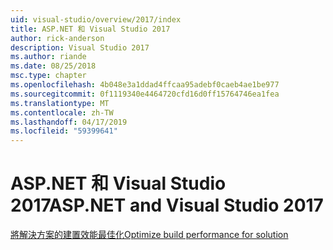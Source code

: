 ```yaml
---
uid: visual-studio/overview/2017/index
title: ASP.NET 和 Visual Studio 2017
author: rick-anderson
description: Visual Studio 2017
ms.author: riande
ms.date: 08/25/2018
msc.type: chapter
ms.openlocfilehash: 4b048e3a1ddad4ffcaa95adebf0caeb4ae1be977
ms.sourcegitcommit: 0f1119340e4464720cfd16d0ff15764746ea1fea
ms.translationtype: MT
ms.contentlocale: zh-TW
ms.lasthandoff: 04/17/2019
ms.locfileid: "59399641"
---
```

# <a name="aspnet-and-visual-studio-2017"></a><span data-ttu-id="6bf2c-103">ASP.NET 和 Visual Studio 2017</span><span class="sxs-lookup"><span data-stu-id="6bf2c-103">ASP.NET and Visual Studio 2017</span></span>


[<span data-ttu-id="6bf2c-104">將解決方案的建置效能最佳化</span><span class="sxs-lookup"><span data-stu-id="6bf2c-104">Optimize build performance for solution</span></span>](xref:visual-studio/overview/2017/optimize-build-perf)